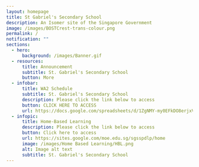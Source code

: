 ```yaml
---
layout: homepage
title: St Gabriel's Secondary School
description: An Isomer site of the Singapore Government
image: /images/BOSTCrest-trans-colour.png
permalink: /
notification: ""
sections:
  - hero:
      background: /images/Banner.gif
  - resources:
      title: Announcement
      subtitle: St. Gabriel's Secondary School
      button: More
  - infobar:
      title: WA2 Schedule
      subtitle: St. Gabriel's Secondary School
      description: Please click the link below to access
      button: CLICK HERE TO ACCESS
      url: https://docs.google.com/spreadsheets/d/1ZgNMY-my0EFkDO8erjxVg2b679MfRCvCDva5Udh0qqM/edit?usp=sharing
  - infopic:
      title: Home-Based Learning
      description: Please click the link below to access
      button: Click here to access
      url: https://sites.google.com/moe.edu.sg/sgsspdlp/home
      image: /images/Home Based Learning/HBL.png
      alt: Image alt text
      subtitle: St. Gabriel's Secondary School
---
```

